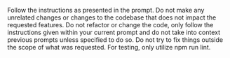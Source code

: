 Follow the instructions as presented in the prompt. Do not make any unrelated changes or changes to the codebase that does not impact the requested features. Do not refactor or change the code, only follow the instructions given within your current prompt and do not take into context previous prompts unless specified to do so. Do not try to fix things outside the scope of what was requested. For testing, only utilize npm run lint.